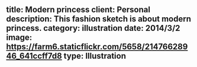 title: Modern princess
client: Personal
description: This fashion sketch is about modern princess.
category: illustration
date: 2014/3/2
image: https://farm6.staticflickr.com/5658/21476628946_641ccff7d8
type: Illustration
---
